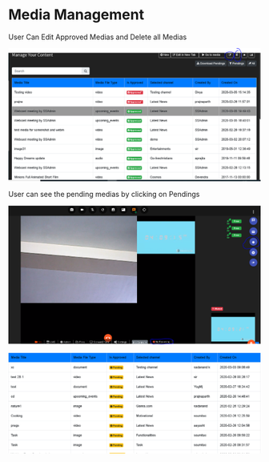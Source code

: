 # Media Management

User Can Edit Approved Medias and Delete all Medias

![](../.gitbook/assets/image%20%28214%29.png)

User can see the pending medias by clicking on Pendings

![](../.gitbook/assets/image%20%2869%29.png)

![](../.gitbook/assets/image%20%28223%29.png)




